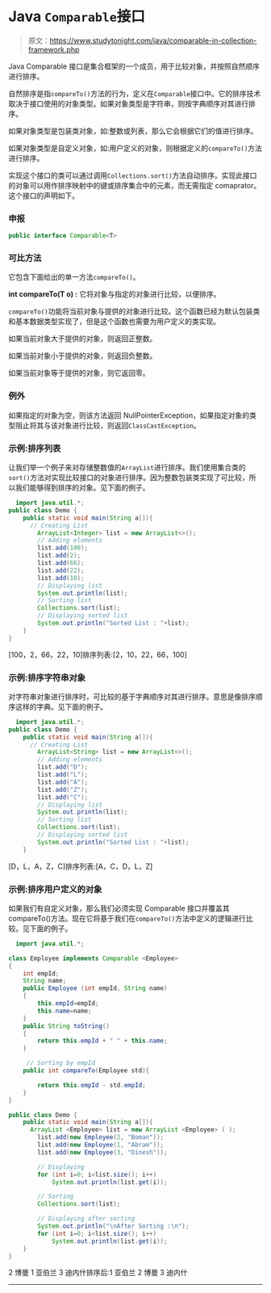 # Java `Comparable`接口

> 原文：<https://www.studytonight.com/java/comparable-in-collection-framework.php>

Java Comparable 接口是集合框架的一个成员，用于比较对象，并按照自然顺序进行排序。

自然排序是指`compareTo()`方法的行为，定义在`Comparable`接口中。它的排序技术取决于接口使用的对象类型。如果对象类型是字符串，则按字典顺序对其进行排序。

如果对象类型是包装类对象，如:整数或列表，那么它会根据它们的值进行排序。

如果对象类型是自定义对象，如:用户定义的对象，则根据定义的`compareTo()`方法进行排序。

实现这个接口的类可以通过调用`Collections.sort()`方法自动排序。实现此接口的对象可以用作排序映射中的键或排序集合中的元素，而无需指定 comaprator。这个接口的声明如下。

### 申报

```java
public interface Comparable<T>
```

### 可比方法

它包含下面给出的单一方法`compareTo()`。

**int compareTo(T o) :** 它将对象与指定的对象进行比较，以便排序。

`compareTo()`功能将当前对象与提供的对象进行比较。这个函数已经为默认包装类和基本数据类型实现了，但是这个函数也需要为用户定义的类实现。

如果当前对象大于提供的对象，则返回正整数。

如果当前对象小于提供的对象，则返回负整数。

如果当前对象等于提供的对象，则它返回零。

### 例外

如果指定的对象为空，则该方法返回 NullPointerException，如果指定对象的类型阻止将其与该对象进行比较，则返回`ClassCastException`。

### 示例:排序列表

让我们举一个例子来对存储整数值的`ArrayList`进行排序。我们使用集合类的`sort()`方法对实现比较接口的对象进行排序。因为整数包装类实现了可比较，所以我们能够得到排序的对象。见下面的例子。

```java
  import java.util.*;  
public class Demo {  
    public static void main(String a[]){
      // Creating List
        ArrayList<Integer> list = new ArrayList<>();
        // Adding elements
        list.add(100);  
        list.add(2);  
        list.add(66); 
        list.add(22);
        list.add(10);
        // Displaying list
        System.out.println(list);
        // Sorting list
        Collections.sort(list);
        // Displaying sorted list
        System.out.println("Sorted List : "+list);
    }  
} 

```

[100，2，66，22，10]排序列表:[2，10，22，66，100]

### 示例:排序字符串对象

对字符串对象进行排序时，可比较的基于字典顺序对其进行排序。意思是像排序顺序这样的字典。见下面的例子。

```java
  import java.util.*;  
public class Demo {  
    public static void main(String a[]){
      // Creating List
        ArrayList<String> list = new ArrayList<>();
        // Adding elements
        list.add("D");  
        list.add("L");  
        list.add("A"); 
        list.add("Z");
        list.add("C");
        // Displaying list
        System.out.println(list);
        // Sorting list
        Collections.sort(list);
        // Displaying sorted list
        System.out.println("Sorted List : "+list);
    } 

```

[D，L，A，Z，C]排序列表:[A，C，D，L，Z]

### 示例:排序用户定义的对象

如果我们有自定义对象，那么我们必须实现 Comparable 接口并覆盖其 compareTo()方法。现在它将基于我们在`compareTo()`方法中定义的逻辑进行比较。见下面的例子。

```java
  import java.util.*;  

class Employee implements Comparable <Employee>
{
    int empId;
    String name;
    public Employee (int empId, String name)
    {
        this.empId=empId;
        this.name=name;
    }
    public String toString()
    {
        return this.empId + " " + this.name;
    }

     // Sorting by empId
    public int compareTo(Employee std){    

        return this.empId - std.empId; 
    } 
}

public class Demo {  
    public static void main(String a[]){
      ArrayList <Employee> list = new ArrayList <Employee> ( ); 
        list.add(new Employee(2, "Boman")); 
        list.add(new Employee(1, "Abram")); 
        list.add(new Employee(3, "Dinesh")); 

        // Displaying
        for (int i=0; i<list.size(); i++) 
            System.out.println(list.get(i)); 

        // Sorting 
        Collections.sort(list); 

        // Displaying after sorting
        System.out.println("\nAfter Sorting :\n");
        for (int i=0; i<list.size(); i++) 
            System.out.println(list.get(i)); 
    }  
} 

```

2 博曼 1 亚伯兰 3 迪内什排序后:1 亚伯兰 2 博曼 3 迪内什

* * *